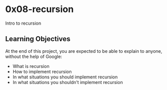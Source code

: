 # 0x08-recursion
Intro to recursion

## Learning Objectives
At the end of this project, you are expected to be able to explain to anyone, without the help of Google:

* What is recursion
* How to implement recursion
* In what situations you should implement recursion
* In what situations you shouldn’t implement recursion

